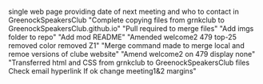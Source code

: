 <!-- # GreenockSpeakersClub.github.io -->
single web page providing date of next meeting and who to contact in GreenockSpeakersClub 
"Complete copying files from grnkclub to GreenockSpeakersClub.github.io"
"Pull required to merge files"
"Add imgs folder to repo"
"Add mod README"
"Amended welcome2 479 top-25 removed color removed Z1"
"Merge command made to merge local and remoe versions of clube website"
"Amend welcome2 on 479 display none"
"Transferred html and CSS from grnkclub to GreenockSpeakersClub files Check email hyperlink If ok change meeting1&2 margins"